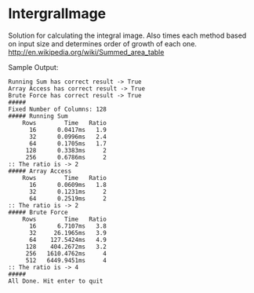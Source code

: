 IntergralImage
==============

Solution for calculating the integral image. Also times each method based on input size and determines order of growth of each one. http://en.wikipedia.org/wiki/Summed_area_table

Sample Output:

```
Running Sum has correct result -> True
Array Access has correct result -> True
Brute Force has correct result -> True
#####
Fixed Number of Columns: 128
##### Running Sum
    Rows        Time   Ratio
      16      0.0417ms   1.9
      32      0.0996ms   2.4
      64      0.1705ms   1.7
     128      0.3383ms     2
     256      0.6786ms     2
:: The ratio is -> 2
##### Array Access
    Rows        Time   Ratio
      16      0.0609ms   1.8
      32      0.1231ms     2
      64      0.2519ms     2
:: The ratio is -> 2
##### Brute Force
    Rows        Time   Ratio
      16      6.7107ms   3.8
      32     26.1965ms   3.9
      64    127.5424ms   4.9
     128    404.2672ms   3.2
     256   1610.4762ms     4
     512   6449.9451ms     4
:: The ratio is -> 4
#####
All Done. Hit enter to quit

```
